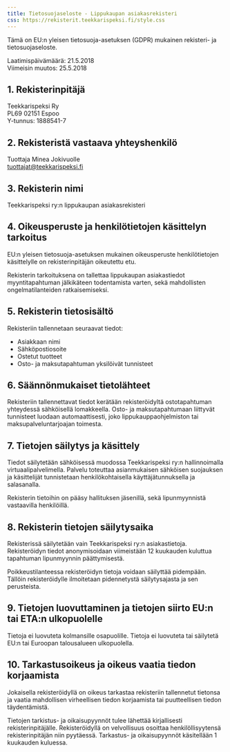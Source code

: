 ```yaml
---
title: Tietosuojaseloste - Lippukaupan asiakasrekisteri
css: https://rekisterit.teekkarispeksi.fi/style.css
---
```


Tämä on EU:n yleisen tietosuoja-asetuksen (GDPR) mukainen rekisteri- ja tietosuojaseloste.

Laatimispäivämäärä: 21.5.2018  
Viimeisin muutos: 25.5.2018

## 1. Rekisterinpitäjä

Teekkarispeksi Ry  
PL69 02151 Espoo  
Y-tunnus: 1888541-7  

## 2. Rekisteristä vastaava yhteyshenkilö

Tuottaja Minea Jokivuolle  
[tuottajat@teekkarispeksi.fi](mailto:tuottajat@teekkarispeksi.fi)

## 3. Rekisterin nimi

Teekkarispeksi ry:n lippukaupan asiakasrekisteri

## 4. Oikeusperuste ja henkilötietojen käsittelyn tarkoitus

EU:n yleisen tietosuoja-asetuksen mukainen oikeusperuste henkilötietojen käsittelylle on rekisterinpitäjän oikeutettu etu. 

Rekisterin tarkoituksena on tallettaa lippukaupan asiakastiedot myyntitapahtuman jälkikäteen todentamista varten, sekä mahdollisten ongelmatilanteiden ratkaisemiseksi.

## 5. Rekisterin tietosisältö

Rekisteriin tallennetaan seuraavat tiedot:

  * Asiakkaan nimi
  * Sähköpostiosoite
  * Ostetut tuotteet
  * Osto- ja maksutapahtuman yksilöivät tunnisteet

## 6. Säännönmukaiset tietolähteet

Rekisteriin tallennettavat tiedot kerätään rekisteröidyltä ostotapahtuman yhteydessä sähköisellä lomakkeella. Osto- ja maksutapahtumaan liittyvät tunnisteet luodaan automaattisesti, joko lippukauppaohjelmiston tai maksupalveluntarjoajan toimesta.

## 7. Tietojen säilytys ja käsittely

Tiedot säilytetään sähköisessä muodossa Teekkarispeksi ry:n hallinnoimalla virtuaalipalvelimella. Palvelu toteuttaa asianmukaisen sähköisen suojauksen ja käsittelijät tunnistetaan henkilökohtaisella käyttäjätunnuksella ja salasanalla.

Rekisterin tietoihin on pääsy hallituksen jäsenillä, sekä lipunmyynnistä vastaavilla henkilöillä.

## 8. Rekisterin tietojen säilytysaika

Rekisterissä säilytetään vain Teekkarispeksi ry:n asiakastietoja. Rekisteröidyn tiedot anonymisoidaan viimeistään 12 kuukauden kuluttua tapahtuman lipunmyynnin päättymisestä.

Poikkeustilanteessa rekisteröidyn tietoja voidaan säilyttää pidempään. Tällöin rekisteröidylle ilmoitetaan pidennetystä säilytysajasta ja sen perusteista.

## 9. Tietojen luovuttaminen ja tietojen siirto EU:n tai ETA:n ulkopuolelle

Tietoja ei luovuteta kolmansille osapuolille. Tietoja ei luovuteta tai säilytetä EU:n tai Euroopan talousalueen ulkopuolella.

## 10. Tarkastusoikeus ja oikeus vaatia tiedon korjaamista

Jokaisella rekisteröidyllä on oikeus tarkastaa rekisteriin tallennetut tietonsa ja vaatia mahdollisen virheellisen tiedon korjaamista tai puutteellisen tiedon täydentämistä. 

Tietojen tarkistus- ja oikaisupyynnöt tulee lähettää kirjallisesti rekisterinpitäjälle. Rekisteröidyllä on velvollisuus osoittaa henkilöllisyytensä rekisterinpitäjän niin pyytäessä. Tarkastus- ja oikaisupyynnöt käsitellään 1 kuukauden kuluessa.

